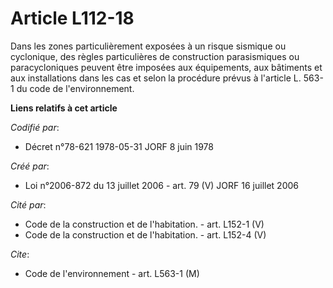 # Article L112-18

Dans les zones particulièrement exposées à un risque sismique ou cyclonique, des règles particulières de construction
parasismiques ou paracycloniques peuvent être imposées aux équipements, aux bâtiments et aux installations dans les cas et
selon la procédure prévus à l'article L. 563-1 du code de l'environnement.

**Liens relatifs à cet article**

_Codifié par_:

  - Décret n°78-621 1978-05-31 JORF 8 juin 1978

_Créé par_:

  - Loi n°2006-872 du 13 juillet 2006 - art. 79 (V) JORF 16 juillet 2006

_Cité par_:

  - Code de la construction et de l'habitation. - art. L152-1 (V)
  - Code de la construction et de l'habitation. - art. L152-4 (V)

_Cite_:

  - Code de l'environnement - art. L563-1 (M)
